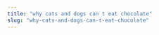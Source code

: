 ```yaml
---
title: "why cats and dogs can t eat chocolate"
slug: "why-cats-and-dogs-can-t-eat-chocolate"
---
```


